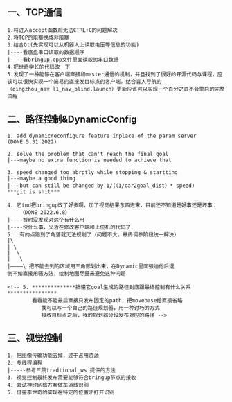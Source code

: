 ## 一、TCP通信

	1.将进入accept函数后无法CTRL+C的问题解决  
	2.将TCP的阻塞换成非阻塞 
	3.结合Qt(先实现可以从机器人上读取电压等信息的功能)
	|----看底盘串口读取的数据顺序
	|----看bringup.cpp文件里面读取的串口数据
	4.把世奇学长的代码改一下
	5.发现了一种能够在客户端直接和master通信的机制，并且找到了很好的开源代码与课程，应该可以很快实现一个简易的直接发目标点的客户端。结合盲人导航的
	（qingzhou_nav l1_nav_blind.launch）更新应该可以实现一个百分之百不会重启的完整流程

## 二、路径控制&DynamicConfig
	1. add dynamicreconfigure feature inplace of the param server
   	(DONE 5.31 2022)

	2. solve the problem that can't reach the final goal
	|---maybe no extra function is needed to achieve that

	3. speed changed too abrptly while stopping & startting
	|---maybe a good thing 
	|---but can still be changed by 1/(（1/car2goal_dist）* speed)
	***git is shit***

	4. 它tmd把bringup改了好多啊，加了视觉结果东西进来，目前还不知道是好事还是坏事：
   		（DONE 2022.6.8）
    |----暂时没发现对这个有什么用
	|----没什么事，义哲在修改客户端和上位机的代码了
	5.  有的点跑到了角落就无法规划了（问题不大，最终调参阶段统一解决）
    |\
	| \
	|  \
	|   \
	|————\ 把不能去到的区域用三角形划出来，在Dynamic里面强迫他后退
	倒不如直接用骚方法，绘制地图尽量来避免这种问题

	<!-- 5. **************搞懂它goal生成的路径到底跟最终控制有什么关系****************
   			看看能不能最后直接只发布固定的path，把movebase给直接省略
			   我可以写一个自己的路径规划器，用一种讨巧的方式
			   接收目标点之后，我的规划器分段发布对应的路径 -->
	

## 三、视觉控制
	1. 把图像传输功能去掉，过于占用资源
	2. 多线程编程
   	|-----参考三院tradtional_ws 提供的方法
	3. 视觉控制最终发布需要能够符合bringup节点的接收
	4. 尝试神经网络方案做车道线识别
	5. 借鉴李世奇的实现在特定的位置才打开识别
